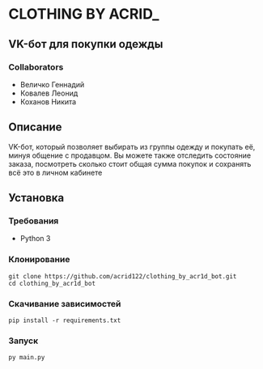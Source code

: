 # CLOTHING BY ACRID_
## VK-бот для покупки одежды
### Collaborators
* Величко Геннадий
* Ковалев Леонид
* Коханов Никита
## Описание
VK-бот, который позволяет выбирать из группы одежду и покупать её, минуя общение с продавцом. Вы можете также отследить состояние заказа, посмотреть сколько стоит общая сумма покупок и сохранять всё это в личном кабинете
## Установка
### Требования
* Python 3
### Клонирование
```
git clone https://github.com/acrid122/clothing_by_acr1d_bot.git
cd clothing_by_acr1d_bot
```
### Скачивание зависимостей
```
pip install -r requirements.txt
```
### Запуск
```
py main.py
```
